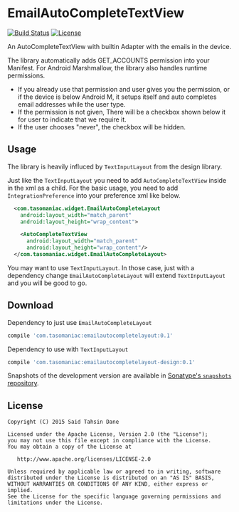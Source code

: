 EmailAutoCompleteTextView
=========================

<!-- [![Android Arsenal](https://img.shields.io/badge/Android%20Arsenal-EmailAutoCompleteTextView-brightgreen.svg?style=flat)](http://android-arsenal.com/details/1/2117) -->
[![Build Status](https://travis-ci.org/tasomaniac/EmailAutoCompleteTextView.png?branch=master)](https://travis-ci.org/tasomaniac/EmailAutoCompleteTextView)
[![License](http://img.shields.io/:license-apache-blue.svg)](http://www.apache.org/licenses/LICENSE-2.0.html)

An AutoCompleteTextView with builtin Adapter with the emails in the device.

The library automatically adds GET_ACCOUNTS permission into your Manifest. For Android Marshmallow, the library also
handles runtime permissions.

- If you already use that permission and user gives you the permission, or if the device is below Android M, it
setups itself and auto completes email addresses while the user type.
- If the permission is not given, There will be a checkbox shown below it for user to indicate that we require it.
- If the user chooses "never", the checkbox will be hidden.


Usage
-----

The library is heavily influced by `TextInputLayout` from the design library.

Just like the `TextInputLayout` you need to add `AutoCompleteTextView` inside in the xml as a child.
For the basic usage, you need to add `IntegrationPreference` into your preference xml like below.

```xml
  <com.tasomaniac.widget.EmailAutoCompleteLayout
    android:layout_width="match_parent"
    android:layout_height="wrap_content">

    <AutoCompleteTextView
      android:layout_width="match_parent"
      android:layout_height="wrap_content"/>
  </com.tasomaniac.widget.EmailAutoCompleteLayout>
```

You may want to use `TextInputLayout`. In those case, just with a dependency change `EmailAutoCompleteLayout` will
extend `TextInputLayout` and you will be good to go.

Download
--------

Dependency to just use `EmailAutoCompleteLayout`

```groovy
compile 'com.tasomaniac:emailautocompletelayout:0.1'
```

Dependency to use with `TextInputLayout`

```groovy
compile 'com.tasomaniac:emailautocompletelayout-design:0.1'
```

Snapshots of the development version are available in [Sonatype's `snapshots` repository][snap].

License
-------

    Copyright (C) 2015 Said Tahsin Dane

    Licensed under the Apache License, Version 2.0 (the "License");
    you may not use this file except in compliance with the License.
    You may obtain a copy of the License at

       http://www.apache.org/licenses/LICENSE-2.0

    Unless required by applicable law or agreed to in writing, software
    distributed under the License is distributed on an "AS IS" BASIS,
    WITHOUT WARRANTIES OR CONDITIONS OF ANY KIND, either express or implied.
    See the License for the specific language governing permissions and
    limitations under the License.



 [snap]: https://oss.sonatype.org/content/repositories/snapshots/
